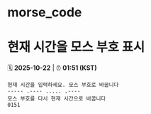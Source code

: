# morse_code
# 현재 시간을 모스 부호 표시
<!-- MORSE_TIME_START -->
🗓️ **2025-10-22** | ⏰ **01:51 (KST)**

```
현재 시간을 입력하세요. 모스 부호로 바꿉니다
----- .---- ..... .----
모스 부호를 다시 현재 시간으로 바꿉니다
0151
```
<!-- MORSE_TIME_END -->

